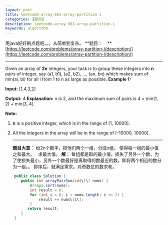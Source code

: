 ```yaml
---
layout: post
title: leetcode-array-561-array-partition-i
categories: [题目] 
description: leetcode-array-561-array-partition-i
keywords: algorithm
---
```



用java好好刷点题吧。。。从简单到复杂。 **题目：    **[https://leetcode.com/problems/array-partition-i/description/](https://leetcode.com/problems/array-partition-i/description/)

* * *

Given an array of **2n** integers, your task is to group these integers into **n** pairs of integer, say (a1, b1), (a2, b2), ..., (an, bn) which makes sum of min(ai, bi) for all i from 1 to n as large as possible. **Example 1:**

**Input:** \[1,4,3,2\]

**Output:** 4
**Explanation:** n is 2, and the maximum sum of pairs is 4 = min(1, 2) + min(3, 4).

**Note:**

1.  **n** is a positive integer, which is in the range of \[1, 10000\].
2.  All the integers in the array will be in the range of \[-10000, 10000\].
    
    * * *
    
    **题目大意**： 给2n个数字，把他们两个一组，分成n组。 使得每一组的最小值之和最大。   求最大值。 **解：** 每组都是取的最小值，损失了另外一个数，为了使损失最小，另外一个数最好是离取得的数最近的数。即将两个相近的数分为一组。。 排序后，就满足需求。对奇数位的数求和。
    
```java
    public class Solution {
       public int arrayPairSum(int\[\] nums) {
           Arrays.sort(nums);
           int result = 0;
           for (int i = 0; i < nums.length; i += 2) {
               result += nums\[i\];
           }
          return result;
       }
    }
```
